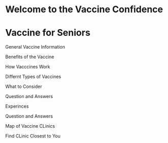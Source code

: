 # Welcome to the Vaccine Confidence 
# Vaccine for Seniors

General Vaccine Information
  
  Benefits of the Vaccine
  
  How Vacccines Work
  
  Differnt Types of Vaccines
  
  What to Consider
  
  
Question and Answers
  
  Experinces
  
  Question and Answers
  
  
Map of Vaccine CLinics
  
  Find CLinic Closest to You
